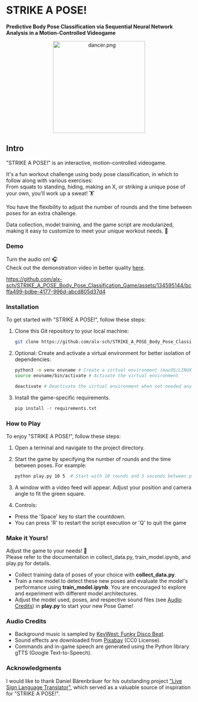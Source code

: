 # STRIKE A POSE! 
**Predictive Body Pose Classification via Sequential Neural Network Analysis in a Motion-Controlled Videogame**

<p align="center">
    <img src="https://github.com/alx-sch/STRIKE_A_POSE_Body_Pose_Classification_Game/assets/134595144/efd8d989-79a2-48e5-9f77-0006680ff04d" alt="dancer.png" style="width: 250px;" />
</p>

## Intro 
"STRIKE A POSE!" is an interactive, motion-controlled videogame.   

It's a fun workout challenge using body pose classification, in which to follow along with various exercises:   
From squats to standing, hiding, making an X, or striking a unique pose of your own, you'll work up a sweat! 🏋️   

You have the flexibility to adjust the number of rounds and the time between poses for an extra challenge.    

Data collection, model training, and the game script are modularized, making it easy to customize to meet your unique workout needs. 💪  

### Demo
Turn the audio on! 🎧  
Check out the demonstration video in better quality [here](https://www.loom.com/share/c715db6d054c44cab8a703be838f9201?sid=b5d8c26a-da8b-4349-9043-285fca207493).

https://github.com/alx-sch/STRIKE_A_POSE_Body_Pose_Classification_Game/assets/134595144/bcffa499-bdbe-4177-996d-abcd805d37d4

### Installation

To get started with "STRIKE A POSE!", follow these steps:

1. Clone this Git repository to your local machine:
   ```bash
   git clone https://github.com/alx-sch/STRIKE_A_POSE_Body_Pose_Classification_Game.git

2. Optional: Create and activate a virtual environment for better isolation of dependencies:
    ```bash
    python3 -m venv envname # Create a virtual environment (macOS/LINUX)
    source envname/bin/activate # Activate the virtual environment

    deactivate # Deactivate the virtual environment when not needed anymore

3. Install the game-specific requirements.
    ```bash
    pip install -r requirements.txt

### How to Play
To enjoy "STRIKE A POSE!", follow these steps:

1. Open a terminal and navigate to the project directory.

2. Start the game by specifying the number of rounds and the time between poses. For example:

   ```bash
   python play.py 10 5  # Start with 10 rounds and 5 seconds between poses

3. A window with a video feed will appear. Adjust your position and camera angle to fit the green square.
   
4. Controls:
  - Press the 'Space' key to start the countdown.
  - You can press 'R' to restart the script execution or 'Q' to quit the game

### Make it Yours!
Adjust the game to your needs! 💪     
Please refer to the documentation in collect_data.py, train_model.ipynb, and play.py for details.
- Collect training data of poses of your choice with **collect_data.py**.
- Train a new model to detect these new poses and evaluate the model's performance using **train_model.ipynb**. You are encouraged to explore and experiment with different model architectures.
- Adjust the model used, poses, and respective sound files (see [Audio Credits](#audio-credits)) in **play.py** to start your new Pose Game!

### Audio Credits
- Background music is sampled by [KevWest: Funky Disco Beat](https://www.looperman.com/loops/detail/332124/funky-disco-beat-free-123bpm-disco-drum-loop).
- Sound effects are downloaded from [Pixabay](https://pixabay.com/) (CC0 License).
- Commands and in-game speech are generated using the Python library gTTS (Google Text-to-Speech).

### Acknowledgments

I would like to thank Daniel Bärenbräuer for his outstanding project ["Live Sign Language Translator"](https://github.com/d-db/SPICED_Final_Project_Live_Sign_Language_Translator__LSTM_Neural_Network),  which served as a valuable source of inspiration for "STRIKE A POSE!".

